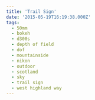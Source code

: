 ```yaml
---
title: 'Trail Sign'
date: '2015-05-19T16:19:38.000Z'
tags:
  - 50mm
  - bokeh
  - d300s
  - depth of field
  - dof
  - mountainside
  - nikon
  - outdoor
  - scotland
  - sky
  - trail sign
  - west highland way
---
```

